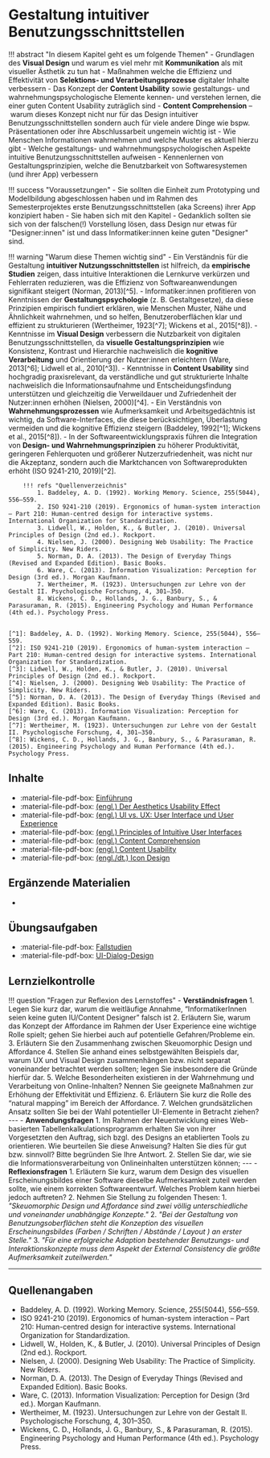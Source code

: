 # Gestaltung intuitiver Benutzungsschnittstellen

!!! abstract "In diesem Kapitel geht es um folgende Themen"
    - Grundlagen des **Visual Design** und warum es viel mehr mit **Kommunikation** als mit visueller Ästhetik zu tun hat
    - Maßnahmen welche die Effizienz und Effektivität von **Selektions- und Verarbeitungsprozesse** digitaler Inhalte verbessern
    - Das Konzept der **Content Usability** sowie gestaltungs- und wahrnehmungspsychologische Elemente kennen- und verstehen lernen, die einer guten Content Usability zuträglich sind
    - **Content Comprehension** – warum dieses Konzept nicht nur für das Design intuitiver Benutzungsschnittstellen sondern auch für viele andere Dinge wie bspw. Präsentationen oder ihre Abschlussarbeit ungemein wichtig ist 
    - Wie Menschen Informationen wahrnehmen und welche Muster es aktuell hierzu gibt
    - Welche gestaltungs- und wahrnehmungspsychologischen Aspekte intuitive Benutzungsschnittstellen aufweisen
    - Kennenlernen von Gestaltungsprinzipien, welche die Benutzbarkeit von Softwaresystemen (und ihrer App) verbessern


!!! success "Voraussetzungen"
    - Sie sollten die Einheit zum Prototyping und Modellbildung abgeschlossen haben und im Rahmen des Semesterprojektes erste Benutzungsschnittstellen (aka Screens) ihrer App konzipiert haben
    - Sie haben sich mit den Kapitel 
    - Gedanklich sollten sie sich von der falschen(!) Vorstellung lösen, dass Design nur etwas für "Designer:innen" ist und dass Informatiker:innen keine guten "Designer" sind. 

!!! warning "Warum diese Themen wichtig sind"
    - Ein Verständnis für die Gestaltung **intuitiver Nutzungsschnittstellen** ist hilfreich, da **empirische Studien** zeigen, dass intuitive Interaktionen die Lernkurve verkürzen und Fehlerraten reduzieren, was die Effizienz von Softwareanwendungen signifikant steigert (Norman, 2013)[^5].
    - Informatiker:innen profitieren von Kenntnissen der **Gestaltungspsychologie** (z. B. Gestaltgesetze), da diese Prinzipien empirisch fundiert erklären, wie Menschen Muster, Nähe und Ähnlichkeit wahrnehmen, und so helfen, Benutzeroberflächen klar und effizient zu strukturieren (Wertheimer, 1923[^7]; Wickens et al., 2015[^8]).
    - Kenntnisse im **Visual Design** verbessern die Nutzbarkeit von digitalen Benutzungsschnittstellen, da **visuelle Gestaltungsprinzipien** wie Konsistenz, Kontrast und Hierarchie nachweislich die **kognitive Verarbeitung** und Orientierung der Nutzer:innen erleichtern (Ware, 2013[^6]; Lidwell et al., 2010[^3]).
    - Kenntnisse in **Content Usability** sind hochgradig praxisrelevant, da verständliche und gut strukturierte Inhalte nachweislich die Informationsaufnahme und Entscheidungsfindung unterstützen und gleichzeitig die Verweildauer und Zufriedenheit der Nutzer:innen erhöhen (Nielsen, 2000)[^4].
    - Ein Verständnis von **Wahrnehmungsprozessen** wie Aufmerksamkeit und Arbeitsgedächtnis ist wichtig, da Software-Interfaces, die diese berücksichtigen, Überlastung vermeiden und die kognitive Effizienz steigern (Baddeley, 1992[^1]; Wickens et al., 2015[^8]).
    - In der Softwareentwicklungspraxis führen die Integration von **Design- und Wahrnehmungsprinzipien** zu höherer Produktivität, geringeren Fehlerquoten und größerer Nutzerzufriedenheit, was nicht nur die Akzeptanz, sondern auch die Marktchancen von Softwareprodukten erhöht (ISO 9241-210, 2019)[^2].

        !!! refs "Quellenverzeichnis"
            1. Baddeley, A. D. (1992). Working Memory. Science, 255(5044), 556–559.
            2. ISO 9241-210 (2019). Ergonomics of human-system interaction – Part 210: Human-centred design for interactive systems. International Organization for Standardization.
            3. Lidwell, W., Holden, K., & Butler, J. (2010). Universal Principles of Design (2nd ed.). Rockport.
            4. Nielsen, J. (2000). Designing Web Usability: The Practice of Simplicity. New Riders.
            5. Norman, D. A. (2013). The Design of Everyday Things (Revised and Expanded Edition). Basic Books.
            6. Ware, C. (2013). Information Visualization: Perception for Design (3rd ed.). Morgan Kaufmann.
            7. Wertheimer, M. (1923). Untersuchungen zur Lehre von der Gestalt II. Psychologische Forschung, 4, 301–350.
            8. Wickens, C. D., Hollands, J. G., Banbury, S., & Parasuraman, R. (2015). Engineering Psychology and Human Performance (4th ed.). Psychology Press.

    
    [^1]: Baddeley, A. D. (1992). Working Memory. Science, 255(5044), 556–559.
    [^2]: ISO 9241-210 (2019). Ergonomics of human-system interaction – Part 210: Human-centred design for interactive systems. International Organization for Standardization.
    [^3]: Lidwell, W., Holden, K., & Butler, J. (2010). Universal Principles of Design (2nd ed.). Rockport.
    [^4]: Nielsen, J. (2000). Designing Web Usability: The Practice of Simplicity. New Riders.
    [^5]: Norman, D. A. (2013). The Design of Everyday Things (Revised and Expanded Edition). Basic Books.
    [^6]: Ware, C. (2013). Information Visualization: Perception for Design (3rd ed.). Morgan Kaufmann.
    [^7]: Wertheimer, M. (1923). Untersuchungen zur Lehre von der Gestalt II. Psychologische Forschung, 4, 301–350.
    [^8]: Wickens, C. D., Hollands, J. G., Banbury, S., & Parasuraman, R. (2015). Engineering Psychology and Human Performance (4th ed.). Psychology Press.


## Inhalte

- :material-file-pdf-box: [Einführung]()
- :material-file-pdf-box: [(engl.) Der Aesthetics Usability Effect]()
- :material-file-pdf-box: [(engl.) UI vs. UX: User Interface und User Experience]()
- :material-file-pdf-box: [(engl.) Principles of Intuitive User Interfaces]()
- :material-file-pdf-box: [(engl.) Content Comprehension]()
- :material-file-pdf-box: [(engl.) Content Usability]()
- :material-file-pdf-box: [(engl./dt.) Icon Design]()

## Ergänzende Materialien

- 



## Übungsaufgaben

- :material-file-pdf-box: [Fallstudien]()
- :material-file-pdf-box: [UI-Dialog-Design]()

## Lernzielkontrolle

!!! question "Fragen zur Reflexion des Lernstoffes"
    - **Verständnisfragen**
        1. Legen Sie kurz dar, warum die weitläufige Annahme, “InformatikerInnen seien keine guten IU/Content Designer” falsch ist
        2. Erläutern Sie, warum das Konzept der Affordance im Rahmen der User Experience eine wichtige Rolle spielt; gehen Sie hierbei auch auf potentielle Gefahren/Probleme ein.
        3. Erläutern Sie den Zusammenhang zwischen Skeuomorphic Design und Affordance 
        4. Stellen Sie anhand eines selbstgewählten Beispiels dar, warum UX und Visual Design zusammenhängen bzw. nicht separat voneinander betrachtet werden sollten; legen Sie insbesondere die Gründe hierfür dar.
        5. Welche Besonderheiten existieren in der Wahrnehmung und Verarbeitung von Online-Inhalten? Nennen Sie geeignete Maßnahmen zur Erhöhung der Effektivität und Effizienz.
        6. Erläutern Sie kurz die Rolle des “natural mapping” im Bereich der Affordance.
        7. Welchen grundsätzlichen Ansatz sollten Sie bei der Wahl potentieller UI-Elemente in Betracht ziehen? <!-- a) Auswahl der Elemente anhand dessen, was sie kommunizieren und was ihr Beitrag zur Zielerfüllung ist; b) hinterfragen, was ist das zugrunde liegende Kommunikations- / Entscheidungsmodell -->
    ---
    - **Anwendungsfragen**
        1. Im Rahmen der Neuentwicklung eines Web-basierten Tabellenkalkulationsprogramm erhalten Sie von ihrer Vorgesetzten den Auftrag, sich bzgl. des Designs an etablierten Tools zu orientieren. Wie beurteilen Sie diese Anweisung? Halten Sie dies für gut bzw. sinnvoll? Bitte begründen Sie Ihre Antwort.
        2. Stellen Sie dar, wie sie die Informationsverarbeitung von Onlineinhalten unterstützen können; 
    ---
    - **Reflexionsfragen**
        1. Erläutern Sie kurz, warum dem Design des visuellen Erscheinungsbildes einer Software dieselbe Aufmerksamkeit zuteil werden sollte, wie einem korrekten Softwareentwurf. Welches Problem kann hierbei jedoch auftreten? <!-- a) Visual Design beeinflusst die individuelle Wahrnehmung der Qualität eines Produktes b) Schlechtes Design führt zu einer subjektiv geringeren Beurteilung der Produktqualität c) Users are more tolerated towards minor usability flaws (see Aesthetics Usability Effect) -->
        2. Nehmen Sie Stellung zu folgenden Thesen: 
            1. _"Skeuomorphic Design und Affordance sind zwei völlig unterschiedliche und voneinander unabhängige Konzepte."_
            2. _"Bei der Gestaltung von Benutzungsoberflächen steht die Konzeption des visuellen Erscheinungsbildes (Farben / Schriften / Abstände / Layout ) an erster Stelle."_
            3. _"Für eine erfolgreiche Adaption bestehender Benutzungs- und Interaktionskonzepte muss dem Aspekt der External Consistency die größte Aufmerksamkeit zuteilwerden."_



---

## Quellenangaben

- Baddeley, A. D. (1992). Working Memory. Science, 255(5044), 556–559.
- ISO 9241-210 (2019). Ergonomics of human-system interaction – Part 210: Human-centred design for interactive systems. International Organization for Standardization.
- Lidwell, W., Holden, K., & Butler, J. (2010). Universal Principles of Design (2nd ed.). Rockport.
- Nielsen, J. (2000). Designing Web Usability: The Practice of Simplicity. New Riders.
- Norman, D. A. (2013). The Design of Everyday Things (Revised and Expanded Edition). Basic Books.
- Ware, C. (2013). Information Visualization: Perception for Design (3rd ed.). Morgan Kaufmann.
- Wertheimer, M. (1923). Untersuchungen zur Lehre von der Gestalt II. Psychologische Forschung, 4, 301–350.
- Wickens, C. D., Hollands, J. G., Banbury, S., & Parasuraman, R. (2015). Engineering Psychology and Human Performance (4th ed.). Psychology Press.

<!--
Prompt:
Bitte erstelle mit eine Auflistung mit je einem Satz pro Punkt, warum es für Informatikstudierende wichtig ist, Kenntnisse zu Visual Design, den Grundlagen von intuitiven Nutzungsschnittstellen bzw. User Interaces, Content Usability usw. zu haben. Gehe hierbei bitte auch auf die Relevanz von gestaltungs- und wahrnehmungspsychologischen Aspekten ein. Benutze für die Formulierung einen wissenschaftlichen, faktenstarken Stil und gebe auch vollständige Quellen an. Berücksichtige bitte auch einen hohen Praxisbezug.
-->